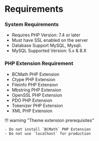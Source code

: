 # Requirements

### System Requirements

- Requires PHP Version: 7.4 or later
- Must have SSL enabled on the server
- Database Support MySQL, Mysqli.
- MySQL Supported Version: 5.x & 8.X

### PHP Extension Requirement
- BCMath PHP Extension
- Ctype PHP Extension
- Fileinfo PHP Extension
- Mbstring PHP Extension
- OpenSSL PHP Extension
- PDO PHP Extension
- Tokenizer PHP Extension
- XML PHP Extension

!!! warning "Theme extension prerequisites"

    - Do not install `BCMath` PHP Extension
    - Do not use `localhost` for production
